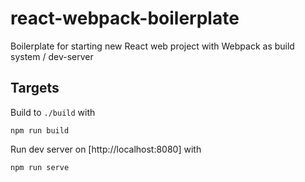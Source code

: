 # react-webpack-boilerplate

Boilerplate for starting new React web project with Webpack as build system / dev-server

## Targets

Build to `./build` with

```
npm run build
```

Run dev server on [http://localhost:8080] with

```
npm run serve
```
